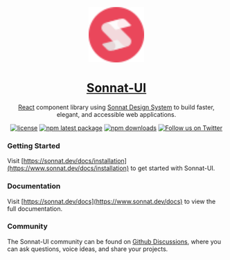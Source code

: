 <div align="center">
  <a href="https://www.sonnat.dev">
    <img src="./sonnat-logo.svg" height="128">
    <h1 align="center">Sonnat-UI</h1>
  </a>
</div>

<div align="center">

[React](https://reactjs.org/) component library using [Sonnat Design System](https://sonnat.design) to build faster, elegant, and accessible web applications.

[![license](https://img.shields.io/github/license/sonnat/sonnat-ui?color=EA475B&style=for-the-badge)](https://github.com/sonnat/sonnat-ui/blob/main/LICENSE)
[![npm latest package](https://img.shields.io/npm/v/@sonnat/ui?color=EA475B&style=for-the-badge)](https://www.npmjs.com/package/@sonnat/ui)
[![npm downloads](https://img.shields.io/npm/dm/@sonnat/ui?color=EA475B&style=for-the-badge)](https://www.npmjs.com/package/@sonnat/ui)
[![Follow us on Twitter](https://img.shields.io/twitter/follow/sonnatdesign?color=EA475B&label=follow%20us%20on%20twitter&style=for-the-badge)](https://twitter.com/sonnatdesign)

</div>

### Getting Started

Visit [https://sonnat.dev/docs/installation](https://www.sonnat.dev/docs/installation) to get started with Sonnat-UI.

### Documentation

Visit [https://sonnat.dev/docs](https://www.sonnat.dev/docs) to view the full documentation.

### Community

The Sonnat-UI community can be found on [Github Discussions](https://github.com/sonnat/sonnat-ui/discussions), where you can ask questions, voice ideas, and share your projects.
